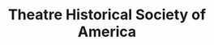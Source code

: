 ---
layout: repo
title: "Theatre Historical Society of America"
id: 14943
permalink: repos/14943/
---